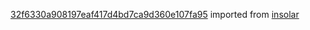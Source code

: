 [32f6330a908197eaf417d4bd7ca9d360e107fa95](https://github.com/insolar/insolar/commit/32f6330a908197eaf417d4bd7ca9d360e107fa95) imported from [insolar](https://github.com/insolar/insolar)
